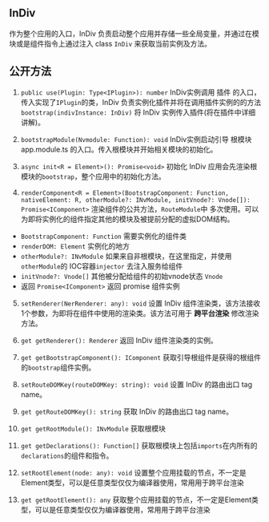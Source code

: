 ## InDiv

作为整个应用的入口，InDiv 负责启动整个应用并存储一些全局变量，并通过在模块或是组件指令上通过注入 class `InDiv` 来获取当前实例及方法。


## 公开方法

1. `public use(Plugin: Type<IPlugin>): number` InDiv实例调用 插件 的入口，传入实现了`IPlugin`的类，InDiv 负责实例化插件并将在调用插件实例的的方法 `bootstrap(indivInstance: InDiv)` 将 InDiv 实例传入插件(将在插件中详细讲解)。

2. `bootstrapModule(Nvmodule: Function): void` InDiv实例启动引导 根模块app.module.ts 的入口。传入根模块并开始相关模块的初始化。

3. `async init<R = Element>(): Promise<void>` 初始化 InDiv 应用会先渲染根模块的`bootstrap`，整个应用中的初始化方法。

4. `renderComponent<R = Element>(BootstrapComponent: Function, nativeElement: R, otherModule?: INvModule, initVnode?: Vnode[]): Promise<IComponent>` 渲染组件的公共方法，`RouteModule`中 多次使用。可以为即将实例化的组件指定其他的模块及被提前分配的虚拟DOM结构。

  - `BootstrapComponent: Function` 需要实例化的组件类
  - `renderDOM: Element` 实例化的地方
  - `otherModule?: INvModule` 如果来自非根模块，在这里指定，并使用`otherModule`的 IOC容器`injector` 去注入服务给组件
  - `initVnode?: Vnode[]` 其他被分配给组件的初始vnode状态 `Vnode`
  - 返回 `Promise<IComponent>` 返回 promise 组件实例

5. `setRenderer(NerRenderer: any): void` 设置 InDiv 组件渲染类，该方法接收1个参数，为即将在组件中使用的渲染类。该方法可用于 **跨平台渲染** 修改渲染方法。

6. `get getRenderer(): Renderer` 返回 InDiv 组件渲染类的实例。

7. `get getBootstrapComponent(): IComponent` 获取引导根组件是获得的根组件的`bootstrap`组件实例。

8. `setRouteDOMKey(routeDOMKey: string): void` 设置 InDiv 的路由出口 tag name。

9. `get getRouteDOMKey(): string` 获取 InDiv 的路由出口 tag name。

10. `get getRootModule(): INvModule` 获取根模块

11. `get getDeclarations(): Function[]` 获取根模块上包括`imports`在内所有的`declarations`的组件和指令。

12. `setRootElement(node: any): void` 设置整个应用挂载的节点，不一定是Element类型，可以是任意类型仅仅为编译器使用，常用用于跨平台渲染

13. `get getRootElement(): any` 获取整个应用挂载的节点，不一定是Element类型，可以是任意类型仅仅为编译器使用，常用用于跨平台渲染
